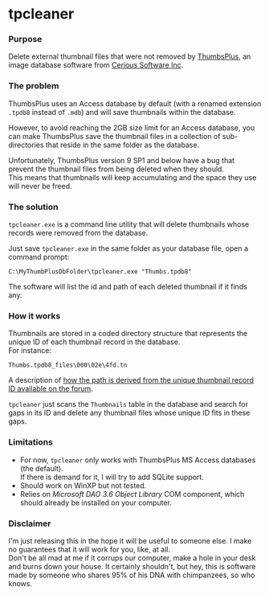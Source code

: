 tpcleaner
=========

### Purpose

Delete external thumbnail files that were not removed by [ThumbsPlus][1], an image database software from [Cerious Software Inc][2].

### The problem

ThumbsPlus uses an Access database by default (with a renamed extension `.tpdb8` instead of `.mdb`) and will save thumbnails within the database.
  
However, to avoid reaching the 2GB size limit for an Access database, you can make ThumbsPlus save the thumbnail files in a collection of sub-directories that reside in the same folder as the database.

Unfortunately, ThumbsPlus version 9 SP1 and below have a bug that prevent the thumbnail files from being deleted when they should.  
This means that thumbnails will keep accumulating and the space they use will never be freed.

### The solution

`tpcleaner.exe` is a command line utility that will delete thumbnails whose records were removed from the database.

Just save `tpcleaner.exe` in the same folder as your database file, open a command prompt:

    C:\MyThumbPlusDbFolder\tpcleaner.exe "Thumbs.tpdb8"

The software will list the id and path of each deleted thumbnail if it finds any. 

### How it works

Thumbnails are stored in a coded directory structure that represents the unique ID of each thumbnail record in the database.  
For instance:

    Thumbs.tpdb8_files\000\02e\4fd.tn

A description of [how the path is derived from the unique thumbnail record ID available on the forum][3].

`tpcleaner` just scans the `Thumbnails` table in the database and search for gaps in its ID and delete any thumbnail files whose unique ID fits in these gaps. 

### Limitations

* For now, `tpcleaner` only works with ThumbsPlus MS Access databases (the default).   
  If there is demand for it, I will try to add SQLite support.
* Should work on WinXP but not tested.
* Relies on _Microsoft DAO 3.6 Object Library_ COM component, which should already be installed on your computer.

### Disclaimer

I'm just releasing this in the hope it will be useful to someone else. I make no guarantees that it will work for you, like, at all.  
Don't be all mad at me if it corrups our computer, make a hole in your desk and burns down your house. It certainly shouldn't, but hey, this is software made by someone who shares 95% of his DNA with chimpanzees, so who knows.


  [1]:http://www.cerious.com/thumbnails.shtml
  [2]:http://www.cerious.com/
  [3]:http://forums.cerious.com/forum/index.php?id=539

